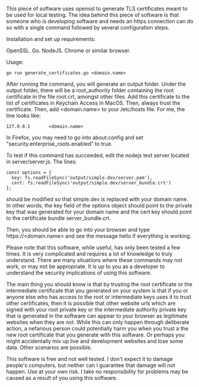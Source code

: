 This piece of software uses openssl to generate TLS certificates meant to be used for local testing. The idea behind this piece of software is that someone who is developing software and needs an https connection can do so with a single command followed by several configuration steps.

Installation and set up requirements:

OpenSSL.
Go.
NodeJS.
Chrome or similar browser.

Usage:
```
go run generate_certificates.go <domain.name>
```

After running the command, you will generate an output folder. Under the output folder, there will be a root_authority folder containing the root certificate in the file root.crt, amongst other files. Add this certificate to the list of certificates in Keychain Access in MacOS. Then, always trust the certificate. Then, add <domain.name> to your /etc/hosts file. For me, the line looks like: 
```
127.0.0.1       <domain.name>
```

In Firefox, you may need to go into about:config and set "security.enterprise_roots.enabled" to true.

To test if this command has succeeded, edit the nodejs test server located in server/server.js.
The lines:
```
const options = {
  key: fs.readFileSync('output/simple.dev/server.pem'),
  cert: fs.readFileSync('output/simple.dev/server_bundle.crt')
};
```

should be modified so that simple.dev is replaced with your domain name. In other words, the key field of the options object should point to the private key that was generated for your domain name and the cert key should point to the certificate bundle server_bundle.crt.

Then, you should be able to go into your browser and type https://<domain.name> and see the message hello if everything is working.

Please note that this software, while useful, has only been tested a few times. It is very complicated and requires a lot of knowledge to truly understand. There are many situations where these commands may not work, or may not be appropriate. It is up to you as a developer to understand the security implications of using this software.

The main thing you should know is that by trusting the root certificate or the intermediate certificate that you generated on your system is that if you or anyone else who has access to the root or intermediate keys uses it to trust other certificates, then it is possible that other website urls which are signed with your root private key or the intermediate authority private key that is generated in the software can appear to your browser as legitimate websites when they are not. While this can only happen through deliberate action, a nefarious person could potentially harm you when you trust a the new root certificate that you generate with this software. Or perhaps you might accidentally mix up live and development websites and lose some data. Other scenarios are possible.

This software is free and not well tested. I don't expect it to damage people's computers, but neither can I guarantee that damage will not happen. Use at your own risk. I take no responsibility for problems may be caused as a result of you using this software.